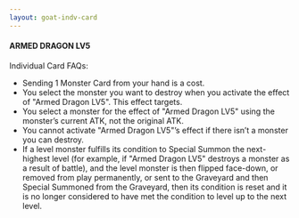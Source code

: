 ```yaml
---
layout: goat-indv-card
---
```

#### ARMED DRAGON LV5

Individual Card FAQs:

*   Sending 1 Monster Card from your hand is a cost.
*   You select the monster you want to destroy when you activate the effect of "Armed Dragon LV5". This effect targets.
*   You select a monster for the effect of "Armed Dragon LV5" using the monster’s current ATK, not the original ATK.
*   You cannot activate "Armed Dragon LV5"’s effect if there isn’t a monster you can destroy.
*   If a level monster fulfills its condition to Special Summon the next-highest level (for example, if "Armed Dragon LV5" destroys a monster as a result of battle), and the level monster is then flipped face-down, or removed from play permanently, or sent to the Graveyard and then Special Summoned from the Graveyard, then its condition is reset and it is no longer considered to have met the condition to level up to the next level.
